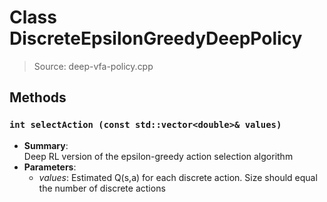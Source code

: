 # Class DiscreteEpsilonGreedyDeepPolicy
> Source: deep-vfa-policy.cpp
## Methods
### ``int selectAction (const std::vector<double>& values)``
* **Summary**:  
  Deep RL version of the epsilon-greedy action selection algorithm  
* **Parameters**:  
  * _values_: Estimated Q(s,a) for each discrete action. Size should equal the number of discrete actions
